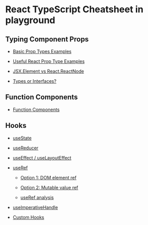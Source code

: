 
# React TypeScript Cheatsheet in playground

## Typing Component Props

- [Basic Prop Types Examples](https://www.typescriptlang.org/play?#code/PQKhFgCgAIWghAhgZwJYGNoAUBOB7AB2gBUBPAgU2WgFEAPRAWwIBsqpZgpQ4QvJUzPDgAusaCmgAlConRiAZvkbQARDlnzVAbihQKdAsLEjyFaAEECBXIWoBeaAG8O0RlWSIA5hQBc0ZBEcVAA7L10YaHQ8AFcQkX8QmMYAIwocCOhoABNUTxS2bP8UvDw2RBCI1x4JHBxEUmg8BQloU0oAQk5XEKYqf0DgsIBtAF0qyJrB0K9oFlQRdMQWahE8AMp0VAVGgzkxabDoADdlmKoAGmgAdwWAC1a41DwQtrM29YArPFC2u4oVGsfCJ-jhupMwNBABSugDi5QDgxoAs7UAfT6AOw9AOragDJvQBMcoAeBUAIW6YrFowBG6YB5xMAMP+ANz1AP7yUMAKgGACBVAN4+gGj1QBgOoBg7UAN3KAPfjAKXGgAp1QAAcoB3WPBWUCiBEMWQ-lU10QCxmqmgAB81MgYuh0B4dHoIXAKo08ClPhR5BJqCwXrNJKRYjkXmIZeYFtQCPhKKJUFRoAAKAByAHliNAAMJBgCykaDAegKRizuQFAUMRYlugrDkFDuZWy6QAlOLoDVAN9ygFV5QCf2oBDGPJgCvlQCBkYAKg0AsHK0wBuioA9HUA5AaACH+W4AOPUAg5HkwBi8oB75ShgB15QAGyoBZeQxgEh-4smz7+VfmkQTLI1QAHioA5OUAMSrQAAGG-kJ+gQsA7Bbk48noOmzeXwAx2oALRRvK9NACZ-E4AL7aCWwASCwjB4IEfzmJ47gZmeT4XlcezyCwjQgtBfRwY+ZoXvqO6QhUTQIWItwghIISNEkqTpE0LQeoQ6QiD61B+lgUg0AAYjQUjsQAIkWfDVJCgDuioAkOaloA8IaAA6mpI9niNa9oAaZmAJAJy6CZEq4AMx-q4WSoEUARBDMmRZG0CxsAMRlhCZgF4SWBF1A0tFEThIjIF0frRIw4EhAJ-BZKuFh1DpkR6QZhzhLpZkiBZhlDJFkT-mM272YaOQYGI54kfc5GUckaRgs0maeoxzHOehASYe05jqfhcBiZJMl4oAH26ADAqrJyelFo1sWuTyAAjCFpnQMMADWFCkJZ8WjP4kakGQlAABLpBQNkpTUzWAMr6MJdSI-W9Rlv7SOawjZAAPBFVxzQtFDLRoAB8QHACBFAAI4xKgpxsPEHy7f1dk1Ea0CpiE8jPK8kjWkcdoOtkLwAORiKExx4ON0ALP6IR4GIGhee4IT5tkflCXAFaAL+KUn1g2gAG8i2gDAMVCHL9oAFcaAArBan+U0IQAMp4O4IIzP4HFxGDLzrZCIOi68IJSo6VAhIjbSIGjwjQBo0o4BDFEC0cfoAGrcQAmuGUYxgGxMGtALZ8oA68qAGhGLaACvxgB7ahWgChioAndp4hTvaAHrpA7Dhz1QgQAAm5AC0BibCIkd1MIrgvGG8zoKN-h+kW9j3ScPzZOLcCS0xLw3DlvTuNkxWEP6BtSMbEbRrGFt1dAYmAL4qgCwKoAygnCXigD5SoAvwF+wHQ5B5MocR1Hm6x-gOAJyEYZ3BUPhp-piT5YW0CZ9n+l58DIuF9L7zIKQ8SIHQfyyyIyu+oRFDHBQP360bJv1+bxY1K3bcV0QvcD-7gdv2PZAkdDCT3SNPWe89F5+H9Lfe+CRjr7AAHSQLCBQGgd94hnUWsQSMAAZAAkiEAgiYaBsHxiIe6Gcs4o23gDAiLBFiaylJ9cwBdwZvEoAEY+l8z4yxMFfagN8MFiEfjXZ+ZtG6pWgLbQA0XKADe5PEgB-s0AMdyFNWSAFvowAqzaD3-rVYC0Aw5AInvIKe8cNJz2TqNP0sD4j+BkEgyMsRkzoLgVgnBuD4CJjWCEUhAI4GUP8DQ3OdC4BCkAFRy45lJf2gDo4eK4CD72WAAfn8EGBJ4Nlg3QiLZSAUBqrQGumYO65hHBxFGlja4IQ8nvDSYklgN0N7QDKRUqpkAgA)

- [Useful React Prop Type Examples](https://www.typescriptlang.org/play?#code/PQKhFgCgAIWhVAzgUwGYFcA20BKyCGAxgC7QAKATgPYAO0AKgJ43LQCiAHvgLY2bKIosaELiA4OUClxoHXlQG6KgNblcBEtEAjfoDe5QDrygLjloNanUAhbusAfboGdFUcCig4IS5ACWvKhVJx8iRUVKpq3aACIKJWJ-AG4oKGQOGmdSABNkQkx8IOh7ADtiZApUIlYAQRoaSloPAG8haGtoQFg5QF9NQBh-msBgAMBFMMAHUxVYO2hoQgALe0w4oPSARgAuaAApAGUADQA6Nn5uZEzQquBoACN8OIAaaDiqAUzoIkIqdHPUZwuKCnxGQUhK6prpQHVtQDJvQCY5bqVAZDEbrABMUzmSxWyDW5wAPjMFstVutiABtAC6m2A2zW-SOJzOAHJSJdkDRSIhiBQMgBzV7vMDQQDA+oAKV2gAFpoIBeHUAhd6ASHNALAqXwagDF5QCcFoAacxqgHozQAQKoAgBIMgG8fQDR6oBsf8Am-GywAAcoAqOUAedpswDQXoB4vUBMD6g2GowAzFM8F5Fk6SABhG2g9I47YJRA0exZaDEfqsdI8ZBHdJUMlkzDYfDpC5FfS0-BB4jMZCbQNpDz4aDoYhDQOMCJW6rsrnQQAvZo1pJ1rSDRpbesDbesACyO4Iu4IekFYn27ZDELIUI7kyn5x7PJsd9Ll3rVQAA5nUDA1pLrAOBKgAh-wCDkYBoOUARukGQCB5oB7r0AowaAVsVAJD-rfnXp7ztdxAAclQEsOdgJiJPCEICliA8ZAADdskYEN6WgAAKFBWGQOI6VYQh3FYX9MCoAB3ABKJcqmZQAK40ABWDAF-FdptEABW1oFGBIKF0fRoHVR8MHSEh7CodIBwXKZYPDNYpmpWl0jpXDoAAXgAPk8Eg+y8T9vy2WjEiobg4QSOJoDYjiuIufMnxU9J6MY2hgyzAjqkAAnlACQE6BqUYfhTJoDxbEqBz+AAfhfOS3VmWYShYFx7AEYdiCoXR3A8ENqHQOl+nszMnL0UpLOZQBTc0AK8DADi5QBouTUQBAf8AbZs1UAIeV2llaBwLRRZiBSFDSFVNVHy4j1ExQ7zZOIRYADFnG4NgIMyAAJRM4n4CgAB5hvoABZAAZABJdIaCLGE4WIKThzuCg-GqzJEAAQmDUNoBQ9JsnsQhIqeNZxzzE7WEzFhoCoVAqqG7q6ooBrLO2aBuGcVgMjuKZ+jHFyJlxIIvE5Z6BEIWlKU5AYCBA0NR0WC7iEwexUEYRZ8CKYATkIRBgH2MDEyAuJgBodNx3SRAAH0dkYZn0BQNCUGAABibCniKeluHsR5nHpJk4EAQitAH2jXYi3CpNAGFFQACXwMQABIwFZyPAaQA3PUAODNADsPGpABt4wBF5RkFT3rcq0Ush8h9A8AAyLrFjdNSYguzJAsQAB1QN+muYg8FQSb-B2BWuP8LblPCtJeGyRAuPTVh8HjR7tde96Cwjsc9OQVFzjGqrolxwhA0wRhoGjbxnGwlI4hgwMPCCVA0uluXZsYAAhSP0j6ih64oTSQ+gDWtbtnXdcAPjNAHh9c3Ldbx9J4hB3SmgF23zdj2uLRH3-ZDEPJq73u8-SA-+gHoe4hDmPcWDCLHCCpPwyDNPsBDVhJ6z6AT77q+G5IVHsXKIfAroVyrjta+TcQJWygAAX3LPDNeLlJKFnSAAa2jNhRckBkF-zPhfABw9R4SVdutNETAWCTUTIwKS5ZrCiCRNCQupAwIeC3m+RSyAmFMIFIACVMDBdWgIAIKDACdDmIV2iM0bIAoecQAK-GAD21Aw4iaiABgVQAQAy8JgHAQAB6aAC7o9QK5AATfoAJjtADL5oAAblAAScg0Le0iU5yNIIAbgNZRKINIAT+1ACGMQ0QAzsrMJRLCNE0AJCAGPlBoTCxSuy4V+Vgsp1Ca0APfKgBfgKUYAHgUDCADG0+UWidEiDyVCQJG0uQyXsTDLITix7pKYZw4I3CSnQANH0HeXtGrVJ0XYIAA)

- [JSX.Element vs React.ReactNode](https://www.typescriptlang.org/play?#code/PQKhFgCgAIWgpAygDQHQFEA2BTAttgOwBdoA3AZ2gCVsBDAYyNRoaIDkB7AE2ylmj5xAkOaAJU0AhbtTqNogIKDAnQ6A4OUmtU9AE50i2LHkIlAK-GA9tTHzAsHKAYFUBADIIEw4gA9NAXdGARv0BvcoABzQBN+gJjtAy+aABuUAJOUAYf5ZGVQ1aLR18YmhAbgNAejMjQAA5QCo5QE-tQEMY4MBnZQQUDBxYkkBS40Bj5WCbQDF5ZXCw9m5saES3QAEjIUB75UBfgKNAHgUxQDG0wAgVaztbfiQ0GL1oAFoAPjqmdU1tYtmxfpsG5ilGnnml9Oh6DlwABw4CTe27YChQOBAHyABLS441EjhaSgboAAzNTnaAAIkijDBAG4oFBsAAPK7faA8eiYWgaaBvYjYNSAhjNACCFwuAAUQRdKABvPjQJ7QUyAX01gqZAMABgEUwwAOps5YK9oKcABZvTBcDQEACMAC4CtMNsRofTgNAAEa0LgAGlRHGw5DiDDOAFc4oCvtBMWpaABPchwmD0sCM0qAdeVAOragDJvQBMcny6fRhaLxQAmGVTIq6OIAH1lYZKAG0ALqK4DK-CCrVcHV6gDkJAN2AuJHIRDUOIA5rbIHSGYBgfUAFK7zaCAXh1AIXeQkAsCqu4LVQCcFoAac1MiWGgCAEsSAbx9ANHqgGx-wCb8Yl0oA87VrgGgvQDxej77X6RWLCABmGW7BoAYX924ISeVPHIFzeWmgREFzQItHwWoIHFzucwmHNBHNpMpJZRM0RBWhc2CKje2KULQ0CGkQIo3ladoCjW9ZzNAgAvZiyLo8kKW7iuuAqbgGhAACz7vseysMeW4JueqrYEQWhqFqeYFtBaiWlaeEkQQyEOnA7hMmIwQuikgDgSoRPGnhRKgNJwPD0SqupEKx9D0PmRCUNgpB4la95llAAC+UBAA)

- [Types or Interfaces?](https://www.typescriptlang.org/play?#code/PQKhFgCgAIWgVAngBwKYGdoHsBO0CSAdgC6o4BmAhgMYYD8Us0jcSaAytTgJbLHQAJSoQAmAIyxYA1tEAhboArjQArBgLH-A-vKAKV2jcSZKrWiAXt0AMSoAN5QADpgQMjoxFKhbAooOCAeRHYFtECb8YHozQABygFRygJDm6rKA836AMVmAqzaAmErKnp7QALTQgBTqgGj+gJmKgMl6gGhGgDTegJBygJ2mgPXOgMEagN4+gNHqgFnagJJygG+mgDD-gNOagBN+mtqkFDSo0A2ANoqAjorQAIIACvjNgAdqgFxyXoCCioAd0YARtoCcsYCgAamAXP6AiDqAC+aA2XINjYBYCYDj8YAPGoBwZoAQKoBueoCm5oCWRoCqOoDB2oA3coBADAkwcGS0EAwAGARTC5oAKg1k0AASqgaPxACN+gDe5aATHBYZCYQAxKtB2MRKKRoBprLZoM1AKdygF35QCAxn5AC+BgHIDB6AFDl5h9AOvKRkAL2aALE1AAppgDYlP4A1xAA)

## Function Components

- [Function Components](https://www.typescriptlang.org/play?#code/PQKhFgCgAIWgxArgOwMYBcCWB7Z0DC2AtgA64Cmy6AzlLNHXACoCeJ5AyqgE6YnrQAEgENkAEwBG2bAGtogELdAFcaAFYMBY-4H95QBSu0TFXLcAZsNTlogF7dADEqADeUAA6YEDI6OjblGwKKDgg3kTKWzcBOGFqaAAlcmMBA25iaAAibgiMOIBuKHdgaEBN+MBsuUB75UBTuUBMxUAEI0A7M0AsBMBfxUAHU0AYf8BS40B15UAAOUAqOWgSGJIQwCHlGsA3PUAV+MA9tXboACkOAA1ocgAbciJKdEAgBnTIJ3ZoAEESEgAFbpCAXmgAbzpoZepqYQBzcgAuaGp0XmR7tMgAX2-QaCAIM1ADnmgB-tQBfigVAP3ygAjbQCcsYBQAMKgEsjQCqOnUtNAAAa6dD6IwmLGwbwZaCAB41AHBmtUAI36AN7l5IAAc0AAd6AVWVAJ2mgFWbQDY-6N5IBvH0A0eqAejNFIBa03k60g5AAHmQAtBULg3rt9gBGaBnAAU52u5FuD1MPxee0OxwAlBqAHzQAA8YkwADdLecbndHj8bcB7U7vqTCoBIBMAl0aAC5tAFOJvMFdWhgAp1KyAWDlAPA6gGH9UaAN0VAGtygsAb6aAVH1AIvKgExUwD30VAZXKBIrkMqTQAmDXQbW6-WPaBGlWm7A9M0vKbTAB0AFFFssqFbbd7na6DR6vY7Lb7IMBMoAN+MKgFDFQAqAYLKVzALKKgG7lQBhcoBNv063WggsAviqAWBU6oAxeUA0O6Ad1jAKbmgAdVQBnqqXZf4K0qBCaADM9aNlOLZtjqYHPK87y6PcrYWic1p2nOLp6m65AzhOC5LtAgCeToAUdbyIA0fKAAraUCVsqACyLA7Nw3DCCwhB+MgKwgYh1p0QxLCagArGafYGJg8zzJqKEOtAwCWhawTQKILBySEvaDsOKzfJRAgLPWNo0VxjHMWQrGjlJ3xAA)

## Hooks

- [useState](https://www.typescriptlang.org/play?#code/PQKhCgAIUhXBnApgZQC4ENWKiY5Qy7gCWAtgA4D2ATqtJOvJAEqLoDGdAZtZaZACJqbTgIDc4fDEDePoGj1QBXGgWtNAn9qA4uUAB3oFVlQDwKgPXTAHHqBIc0ASptDztKAO3h0A2gDd0AGwA0kVJQDmnp4gC6kAC8LCKoAHQIKBhYABRczkgAlBLAwJDp6QB6APz4aRkFWbmpkAAGjk6lkIDVEUqAXHKQAEaUlL7olpByeWUe3r5VgFfKgKXGgOvKTS1tHXKAIW7akqCQgGyOgDABgDD-gB3RgFiakAAWLQDWTIC-CYD0ZoAUrpCWsE5OkIA68nWAG3mAJdHagLhKgNOagGjK06uABvKAe+VAL8BgGeDQCn7oBlBMAQZqAVXlAAvGgGz5OSAIAYzN1AHxmgHh9QAPGoA4Mzkq0AbnqAf3kzoAVAMAECpyQBY-yRLFhqPF2IhIABJACqSGokAA3lAMpZ0KREAAuSA2ajESyecAAX3AFmsdki1AAjG4kKhOYg1QFgqwOOFImhMIgADwcrmQAA+l2uTgAfDErjdkt0Cjl5mknKbqGF-eBfHRLIgAO7a7nBPkFQXCsUAcgAXjt2p54O143KJJqI6rnWGI27ulDADnmgDanQCABoAKdUAfdGAO39AHAqgFg5QCicoBGHWqny+hMAKHJVwDScg2PoAJv0A7oqGbSrQAVBoAN+IBgFO5UlyRSAACjaYqbJBbCqAEwaxBark7vUhQ0RJAmrAWiNOnmyhhMS06t0lD25bo+hn+sLgHNH-PhlyRYlIAm-GAEFmgBvpoAOASAFzWgDpWYAuASAGFykAACoAJ7kCg7CSuQdCAGj+gCL0YAFmqrIAzsq8veJxshGnSyMi3R-IAKXqAKfRgBYCYA4-H1mcgDsRpWgCm5oA+7GANvxkCACgEYmQKWfxNiBgDsFoAWgr-NMgBuioAmvKAMdygCAHsCgC58oAarGqLx1FPtyMyANFygB52qsIHAoAWPKAD-agAvgYAC-GADIREGAJipgD30QxQA)

- [useReducer](https://www.typescriptlang.org/play?#code/PQKhCgAIUhXBnApgJUQE1gY0QJyiYcUGA8ASwFsAHAexwBdpIBDeSVZzRgMxxosgAiHIk71BAbnBEITQAbyge+VAp3KAwHUCQ5oC5lQNRKgELdAKgGAIFUAUroDi5SCIzYcLLmRoA7eICAGQLBygQMjAG-qAG6MBZ2oEk5c3QsXEgdQBX4wD21QG8fQGj1QBh-l0A2R0gAFQBPKkQAZUwcMipGQCx5QArjQFrTQC-FQFNzJ3xCcEwHeEYyezJ6MmYAGyz6ZnpESABeSABvSAbYe3oALkgABkgAXylwegyBgEEAYRSASQB5ADkUgE0ABQBRIahIW4AfUcg1zNmAchbcxApEKdeAGkgVGYaU6NGYaFm9lgFAARiFFjd7o9nog3mhEJ9vr8AUCQWCIZAmnl7ABzJbScDcSa2ByBSy4AAUTT6qKe6xo3EgLTaHW6vX6ALEdnss22eyOp0uAEpRojCQB3NqYAAWkAZQocADoUTKRnLbrdMKwBu97JifvRXtN9QbbSJ6LAcPZHhMprNmf1Na7GABqGztLW40HgpZSW22o1ISCvdHm37W8OJwIOp0umiTGaE-mIL3pqaQAC0kEO0LhOHVNPsmqD+Jlyxtt3R3GYsE6Mwb4foyr48sg9kQvYuOD45alYYNCIR4EQAA9aAxIFSzQHnVs8-1R7KI41GABtD2IAFoMjwIH0FUAXSG7FEXE1CBQQSsDIswRwAO57S6PRZY7l9sdZ0GQ7AAeAA+DtbTXDNZhGA9cwzBEk3DECYVgeh6FpBwtk6MhMAAa0GEYGRlQYwMgY9Tz6FUGTGFE0QxEQsUtHFgWDAlXgAVleJYpUWMCCxA4A0IwhwIOQ21UPQzDnWw3CCKIkihnIyizxouj1jeD4mItf5ATY-FZk43j+J9ISRJk8SkyEqzbj-KdgGASBACDNQAc80ACoNAH95Iw6VgGdIEAZL1ADR-QBMxV8qxIEAX8VAAdTOJAGDtQAF40AbPlADC5QAAOUAKjlAE7TQB++R0QA6PUASqVAAs1OJAB4LQB4fUALjkb3pHAQJ-AVIA2SswPiqr3MAEE1ADAXSJYhqIA)

- [useEffect / useLayoutEffect](https://www.typescriptlang.org/play?#code/PQKhCgAIUhXBnApgUQGasQYwC6WHJAGQEMBPAe1mzQxyhGHFBgfAEsBbAB3ICdcASomI4ANJADeBFOiy4AvpFS9yHSACJewnOoDc4JhGjSacyIBiVaSQpVTOSIF+EwBSugOLlA5kaAZCMD2SoB15J4Dc9QBX4wD21QAA5QCo5QHvlQEgEwBC3QFA7QDAXQF-FQAdTQBh-wE34wHhDQGcVQAF3QCDNQBzzQGDtQBu5QFg5QBBNRJDAHgV0wEwlSsAAdMBAyMBvH0Bo9UAgBnpIAcB-eScTWXtAN9N0wAubbMr2kMATNMg0yEA0IzgAOwATRFQ2TcRtyEBTuUA0TVjAb7lAVXlAUMVATu10wDIVJsgAFVIuRABlTF42Li4SxCES4ByALHlAF+KgExU-rGTKACnURoBa70ALJppCaRQC-AYAI-UAdfqATM1AFj-9EYiAAHjx+EpYJscGxyJtIAARRAAGzIRzs2AAFFwVFx4AAuSSQbCcRC8ACywsgm1gHAARpLIPIAJSSKCQbWYRnwXBScUcSUy1WQAC8kH55EF+i12oQMlovPt2rdPI15oAfK63X68PgAALYeAAWgpXxw4d4Kl4vv92qQ2DeEsovI9Fq9moTObdoEg23IkH1sHQ0EYub98nERpN8DVonj2oA2rXpfAALqutX6P3AfCVQC+mrFANHygAVtQCA-8XEMnU1RIIAEtMA8PohCKpQDq2q7+5BAAdqgC45NFpQDK8oBCm0AkOZOQCNQYAbo0A78qAUGVAJ8RBj9ju5PIz3uzOaTKeNaY-T0swkJt-XzQti2wUtUHLUDqzFCV2x7V14NbRCZQ7ZC+3wZVsGwSVdGkMUAAtEEgAA3cg2GOABrRBSAAdz4Y5sCLDhiDo4tYC0SAbEgLQoN4JlaV2fZDm2Ld8EAF7Nh0gUNIBGCiqOOQBnRUAOlT10AOw9AF35EItlEg4jhfN0BO4pl5TZNl9HkcAgA)

- [useRef](https://www.typescriptlang.org/play?#code/PQKhCgAIUhXBnApgJUQMyiY5Qy+HMTSQCnVIAVATwAdEBlAYwCcBLagF0kFo5QGH+EV0kQCvxgPbVAAHKAqOUiAr5UDf0ZEBoRpED3yoA3lSIBC3QKj6gClcegTfjAa8qBmxUBxcoAqDDYG8fQNHqgIeVADqaB6M0BkKoBjtQBaKgMMjAa26BcJUBpzUAeBUAgBmJASATAS6NJQCAEwAgVDR1AaPkw6EhiSABaSAB5DhYAewA7SABGAC5IABEcgFlIRAAbRABbRCLOJnQM7Lz2QpKAJkra2HYAQwAjZsgAN3HG2ERILoxobCA)

  - [Option 1: DOM element ref](https://www.typescriptlang.org/play?#code/PQKhCgAIUgRB5AspApgGxQWxQOwC6QBOKAZlCMOKDBeAJaYAOA9oQQEooCGAxngDSQA3pACuAZxQBREiRR9BElJxKQAvpBKFmmSACJivPHoDc4KmHKRA-dGA71LhJIgYUVABL6Asf8CjcoAXjQNnyrwN4+gNHqgDrygFxygEPKgA6mgDD-gG56gP7ygBSukDiiaGiQYYC4SoDTmoA8CoBADFaAFOqAm-GAs56AowaArYqA0HLRgCvxgHtqgCFugKj6iYBgOoDuioCQ5oCMrpCcRpCAhd6AYC4tRNwAJpDMOGgAnoAQ-4BXyoDf0S2AkP+QAHQ8ooTE+AWQVlYAKkuMKADKPIR0jASA+OaA2OaABvKdgCbW06q+QCbfq4psRVIA9HUA5AZuciUcAkUQ4Ph0BaQABizGYAAoAJTCKCQQnAYCQQBBmoAc80A98qAX4DooB36MAvDo07qAZXkCoBo+VJ0QAEpdEAAZWB0ABuUgw2HwkEAK9aQXkCsVYXAEQC+mtFAPpyMoVEpVgHT9QBYmkVCUSSQBaSCAOblAAFGgHpzQBQcoAm6OipUAWPLNIakeAAIwAVvI8AAeOWCkVapUAPgJhJ4C3EBBmIpUkAAvGJJCpA3zg6LxeGsal0jizEbIMTiwA9AD85mLShkcj4WNxybD+OLxdLgAubQDwhv8DkcTgQaaEUmk0AVSoB6My7gEzTQDScoBaORa0UAB2qhT40yNt0u9QCG5oA3uUADOqAJjtAMvmgGqIjotVzRQBoRoBQAPX1MAG-qABujAGBKgFlEwDB2pvi3RVFiACE8bCiofbHEqeJ4AAFtoADukBSMcrBYnoIGJnQ4gpMwBBcOI4h0AA5jgKAzHoha-kapZtuWVaUcakCAA3OxSQOhpDgQOkCAPUBgBZ2hOsqZkK2aKvg9Gscwdw6CgMF0DghEAOp0DBWJsSQHGQUWNEliSWm6W2labmoFGbgiSJ4CiODiZJ2AyXJinKegIl4AAXAJApCaG+B4kIYmljMzCQOIUm2YRhnVlREBtjAFKfIAdh48axCbsYcEGSoAHDaADvxgCwcs6oSAF5e6qUoAp3JJIAeul5YAtaaAABRgAL8YA6d6AGTekAAAaAc1kAwlFlDFtGOCxoloGkAATMmqbKKQGbuSGOb4GGeajoBFHtjpemrWtelluFDFZYAAOmAIGRgDdyoAhBaADFZA1gSlnEToAZCr8fmaCbv51nSdBskKUp0EqUlJBDepXmaQx60bXRy2QHS3bRJ8ZSADOJgCQCYAl0aAAAJgBfikEgCR2oAFoorGVlW1Y1LVtbsZoUoAFQavp0-yQJ+gKnou16bqW94Uv8Jqkc4LgTruh6nkugCYSs6yOMTVgAyEYAb6aAJipgD30UUDMkhTYKQIA0rGABFygAAcoAVHLXkVgD98u6IzFWuEw-sWxB4Ecln+iB-xJkIqlqGG0k8P6wAgWGZhqOY1BWAjiSAFcq6stUGnl4O1VbQOc4cqFh+2AJ5OgBR1pCgAoBInHgeIA4MY8YA33KAKrygDnplMzVBzNIeQBOWWAPiaLQFKTWWAKfugDKCYAAkY7QEgQtIAsCqAA+ekPFYAAxaAKfmVgANpoHQnp7P5mB7Hg4gALpYtBeB4Iw4jOcShEfaI4-RpgwCYHQjzMEFJB4MA1y3A8TwvMAnpoMwnrAMKADMewAJx7AArMAo8Pz-E86BPae4gADE-IACMr8hpDQACwmnAa-J+0Cn54n4FYe8gBRUy7IAZPjACmilLaIgBK6MALfRVUvCAC5PQAsOaAEKlQAUiqAEnoz4nVaBAA)

  - [Option 2: Mutable value ref](https://www.typescriptlang.org/play?#code/PQKhCgAIUhZBXALgQwEYBsCmkBuz3zYBOmAZlCMOKDJeAJYC2ADgPZGKQBKmyAxogA0kAN6R4AZ0wBRUqUwDhkzD1KQAvpFJFWjSACIS-RPoDc4ahGiRAgZGB3RUCQ5oHvlQBvKgCH+EKDJkCQ-4B4FQCx-wAXjQGz5QAqDQGeDG0AQt0BvH0Bo9UAYf8A3PUA7D0Bd+UBcJUBpzT9AGO1AC0VAPR1AOLlAU+iEgIoqUngAOwF6VjrIADFWVgAKAEpRKEgB4GBIQDm5QACjQHpzQCg5QCboxMBN+MAwHUAV+MA9tTgkNCxVAHlUACsFRAAeOvhGVEwiSAAfSDP0dAA+foG+ZolOejrEK7x0VSQAC84ikqlO50u1zuD2enVh3XMA0Gw2RAD0APwWZGQIaQQAG8oArwMAj7qAQu9AGAukBIpDc80AjDqAejNAMHagGqIwAPnoAuOQ2Xm2ZD2hwEkGigHzlQAHaoBAf58r1BMjkR06PWBTz6OJx31+RH+qgAdHx4EQSD9gZApIgAJI-P74BW9IHKkTS1XIvEAE1YJt0mEQAAtvgBzR3I9TCACMAAYI4jAwMSIh9S1FXbIHwsMgiBaNf9OuqrQCyLr9YbOMgJPdIVcozjg5AANoAXSj0tAydT6ctmvwkB9xDI0CoOPedU+kG9yDqLqwAGEx3xMOhjYn7dGW7w25nrTmO3nSAWDZgjSWyxcK9L1NjncNqZBAIU2DkABPKAJATAJt+gG+5QCq8oBhRUABL7RAzU-SQMwOjMNKsbxpAxyoEgiDNJAzSTug9B8AA1kCIijuOU4znO6hPNODRzl2TBXMcwBQYgMF1E85hnkAA)

  - [useRef analysis](https://www.typescriptlang.org/play?#code/PQKhFgCgAIWhXAzgUwErIGbUGBKgE8yrMFKHCEZAJYC2ADgPYBOALrNAIaLTpsDGLGDOlWgAiBsl5MRAbijEwBOEjSZoACTp0A1tAAqATxrJoAEUwUAdhSYU6FxAC5F0ABQALJkxqPgwAObWbvAARgB0PELAZhiW1sgANvoGRgAmUeZWTAlJhshpwfF0wcAALBhsKWwATBhVJQCMAMw8GDwlVfVsAJyNAOyNwSUADL3IVQCsjRXIyP1sjUNpTLmIwOKSwABu9QBswJYpyAAeoSmhTIgAxAAy9UNVABwAlM7OGPAWfLYWCCjoGAAeXQAPhcsRsbHiADVIfBkA49E8EQBZeBMNgFFQYADywQAVsg+EDgbIYHB3p8bHZfljiWDMhRITD4nCEboAD4WeDxeJIriYXEEokg0msClfanKf5A6AAXgQFkOMQseVBfNR6Mx-0FhKYMvZCqVllVorIckgEXsLAAgjQaHLXE85cDoABvc3QaCgAieuCATgtAHbGpmxyOgCWQVGQFhY4iwgBC3QAjkYBMJUAMP8+1iAXCVANOagB4FQBgOoAuOWgXJ5gCAGQD+8oAKV0AeumALy9ALWmgAAowAL8YB070AZN7QAAGAEIu9BAOlZgHH4vS5ADKPAYFBoLEAaP6ARejABZqpfTcDzgGwlQBfetANRj4lidXwVzBfdBAMr6gFklQB6OoByA0AsHKAejNAFfKgG-ouOACH+LHQYxIUtA7IkgCQ-8enqED6lqID+GD1A63B8KEUqYACai6Mi1xjjQbAWAAovukbRqCJbxD2Tyil6wCgdAAB6AD84F2JB0CxvUADChQqrBEjwYhgIoWhGFYbhEZRkwhHcsRpE+r4lG0R6XoQCema5kWREpoAYvKAPjmgDY5g+6ioehmE4XhImlneVZ1k2badr2XYgaeG7btq+K6tAgAwAY+O5onuB7OUeq7nteN7Pm+77rH+AH6MBq7kJ6EFQVUnGSAhfxIXxBmCcZBEuERkkntJoGyZAUkKaB-pBrumLQJssLGLG0CJqm-nZjmumqZpOl6fxhlCfhLCADEqxbiXZrAOZ5mr7k5QpMMNcCXrej6vh+X4-hU-4WEBM0xdAcVMZgjSJdxKW8fpAlGcJ0bQAaRFiTyuWevlnqFT6+78BQDCQSx8AMOIF3ysx4RfT9TBkflT0ni90AoJaKSfd9IkOrGVQA3D0YgxR1F0UV4PICwTBuG9MOA-Df17cjQNo49mPFfyq3Yut+h6MgjFmlj90UQAct+u2rRFoTQNaPARAwKSWH40BMHQ0ApHQPCcIgbh0Nyf7BLVv5rYkoQ+v9PBE79u3QWxdjIGTImklJFHcH+dMa9AgClRoAmKla5gSM6yjLAk9BJuo3J0mcywlvQNb+hOxgjRe+7+v1OHZsnuITBfT8LjptAAJwUwoQAGIMGwfi9cCyeegCiCGfrsqusxAC+wIVRNAq+XqwDF1h+eKaBRcl7GZeI1Xk26gCjeGS3lGF03Pyd+Xe1VzXPlTf3o9D23wBp5n2e5yJC+5RXpJAA)

- [useImperativeHandle](https://www.typescriptlang.org/play?#code/PQKhFgCgAIWhXAzgUwJIFsAOyBOBDAFwEsA3ZACTwDsATAG2SlmClDhBciKwHscDY0PImgAlZHgDGAgGY4e6aACIcE6UoDcUKAQCe2aABkiiAgAV5mRAB5UBZOgAq+5AD5oAXmgBvJtCL26IgAXNB2Ds7YANoAulow-lRUuOIyAPyh4lIEAHSp1t7QiJLydHSOPOHoABQBDqFVkcgAlKEkPEQ00AC+rvHd8VAy8FTSRDxURiYEtoFNrtWYliFTphY8VrMRLq7NPn5Z0jlIaFi4hKQU1PTIi8s5REkpyDIANNDVex7u1b4J0EUSjwyhUqp8fD1Xn5us1moMEqoCPAcJMqPAyv0oEA)

- [Custom Hooks](https://www.typescriptlang.org/play?target=5#code/PQKhFgCgAIWhhArgZwC4HsC20AS70DWyUswUocIZkAlpgA7oBOqs0AhstAEoCm7AY1YAzJlmgAiJvyESA3FHIQYcQEGagHPNABvKAKdUBXgYCztQJJyufAWiBaOUAr8YD21QABygKjlADqaARv0Aw-5sBY8oGeDQIGRgfwTAWUVAbx9AaPVACuNAWtNXEjhAA7VALjloABUAT3peAGUBJhp6Vg9Ih0AVAMAIFVDACH-AZX1NQDztQFE0wCg5X20XQBC3QHnre0BZeUA7f0B-eUAKV0BYOUAYFVbQwDfTQEh-wCAGGOhAD7dAWeVXQegBdAA7NGgIwAAowCx-mOooYURNoRot6BReABl0dgATGk2AcwBGAAoASmgAbxI6y2OwA2jRkA9nq83gAaaDIXioDKodioXgAXWgAF4eDJUAA6W4otG8L7CdgAG0RPwUkCBG22rEpjyeOOgX3YAAUxJgIbwAFzQHlYfkAHnYmxSAD4-tjpQCgdAEUiSeivqgmIheLSldBpKhEExNhwRXzEQThK8qZSUl9fjiFYjkaj1RTqTrdTBoABfOlAg1Gk3gyGsmHwlnPLGcYFMuTQYDAaCvYS8JhcUEAI3wlP4m3hqDSvHQwmgkaeWNeaH4bJLHOz6FzkugAB9oIX0nXyz9QRioD7FJBE9BAJvxgHYLVzVQDHkYAQ8wmrnqDQ8gE4LQB2xrPeoB24MA6fqAY2tAHYe4xCc3pQ7A80A-2aAY7lAJ2mgAkLA77QDCis4bKFjoPhxpABUG2jWjJ2fYJkAcQTAAYlQA71MADIzXEADfjAHvlQBTuX2QA0IyMQBfxUcN8QiOSAzguVArhNW4oRed4ACYHUBb0ANYEMSPDFUXVJLFcT4QRCWJV0yXdGl-WokFmVZdlOTNfkhVExEJSlWVHUVb1lWdNUyU1bUvWVZVA2NU1eX5S1rUpW17TlJ1VS48kqRpNTfT4jSkSDaA6LDd4I1ZaMMz1Bsm3zPURJ0xFxL83gpJlYzhUC4LpSBDE6QHU8vy0QA0f0ATMVADC5QAI-UALE0DGMAALUxXEATCVdEACqVADpUwBTRRfVpAFD4wBKpQwwB9OQ8NLAEhzQA6PVqnC8Mua5DXoSkaGEFIxSSaBeAAD3RTYni4SUUl7aUvgJZbeFzTBeE2VBkCFJI-io2zDS01beHWzbkBiwduoI65bgAQSYJh2DtPaGQE6BNkQTBMzTAA1KltXZNihCJRE+GEL4AGYfgJAQjWkTa6WVGjoCuwi-spAHWPxEHeDBozZP+X1odhh6NtQRH9TsrTQQ+r7fv+3h4VRrZ0e1aKEyTDteGTLgvlp76mFbDkHXlaAADd0BoJ4fh7PtIFi05zh6ojESSRB+rJF7+KZd7PoF1nuax9icbxqGYbhsmKeR5nNgNwHsduPGRYVQmfWJi2EYDKmTT6gahr5vX6YxxmUaV67bYZ2kOfbIseYc-m03hZ3xclit+0-c8VGgQB36MAC5tAHhDVwgdYQAjtUAfDTAC+9QA66JsQASOXsBCGkAHgVWmywBKlMABW1ABS9QBT6MGA9WkAT+1AEMYwAYAKGQB6MxfE9SCgIA)
